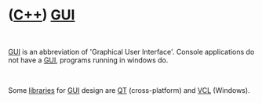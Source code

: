 



 

 

 

 

 

([C++](Cpp.htm)) [GUI](CppGui.htm)
==================================

 

[GUI](CppGui.htm) is an abbreviation of 'Graphical User Interface'.
Console applications do not have a [GUI](CppGui.htm), programs running
in windows do.

 

Some [libraries](CppLibrary.htm) for [GUI](CppGui.htm) design are
[QT](CppQt.htm) (cross-platform) and [VCL](CppVcl.htm) (Windows).

 

 

 

 

 





 



